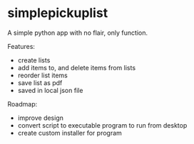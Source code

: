 # simplepickuplist

A simple python app with no flair, only function.

Features:

- create lists
- add items to, and delete items from lists
- reorder list items
- save list as pdf
- saved in local json file

Roadmap:

- improve design
- convert script to executable program to run from desktop
- create custom installer for program
